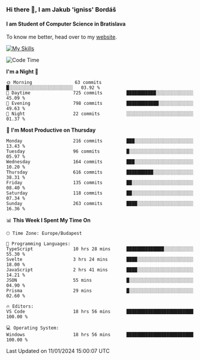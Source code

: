 ### Hi there 👋, I am Jakub 'igniss' Bordáš

#### I am Student of Computer Science in Bratislava
To know me better, head over to my [website](https://bordas.sk).

[![My Skills](https://skillicons.dev/icons?i=js,html,css,figma,svelte,java,kotlin,python,postgresql,typescript,nest,nodejs)](https://bordas.sk)


<!--START_SECTION:waka-->
![Code Time](http://img.shields.io/badge/Code%20Time-1%2C341%20hrs%2018%20mins-blue)

**I'm a Night 🦉** 

```text
🌞 Morning                63 commits          █░░░░░░░░░░░░░░░░░░░░░░░░   03.92 % 
🌆 Daytime                725 commits         ███████████░░░░░░░░░░░░░░   45.09 % 
🌃 Evening                798 commits         ████████████░░░░░░░░░░░░░   49.63 % 
🌙 Night                  22 commits          ░░░░░░░░░░░░░░░░░░░░░░░░░   01.37 % 
```
📅 **I'm Most Productive on Thursday** 

```text
Monday                   216 commits         ███░░░░░░░░░░░░░░░░░░░░░░   13.43 % 
Tuesday                  96 commits          █░░░░░░░░░░░░░░░░░░░░░░░░   05.97 % 
Wednesday                164 commits         ███░░░░░░░░░░░░░░░░░░░░░░   10.20 % 
Thursday                 616 commits         ██████████░░░░░░░░░░░░░░░   38.31 % 
Friday                   135 commits         ██░░░░░░░░░░░░░░░░░░░░░░░   08.40 % 
Saturday                 118 commits         ██░░░░░░░░░░░░░░░░░░░░░░░   07.34 % 
Sunday                   263 commits         ████░░░░░░░░░░░░░░░░░░░░░   16.36 % 
```


📊 **This Week I Spent My Time On** 

```text
🕑︎ Time Zone: Europe/Budapest

💬 Programming Languages: 
TypeScript               10 hrs 28 mins      ██████████████░░░░░░░░░░░   55.30 % 
Svelte                   3 hrs 24 mins       ████░░░░░░░░░░░░░░░░░░░░░   18.00 % 
JavaScript               2 hrs 41 mins       ████░░░░░░░░░░░░░░░░░░░░░   14.21 % 
JSON                     55 mins             █░░░░░░░░░░░░░░░░░░░░░░░░   04.90 % 
Prisma                   29 mins             █░░░░░░░░░░░░░░░░░░░░░░░░   02.60 % 

🔥 Editors: 
VS Code                  18 hrs 56 mins      █████████████████████████   100.00 % 

💻 Operating System: 
Windows                  18 hrs 56 mins      █████████████████████████   100.00 % 
```


 Last Updated on 11/01/2024 15:00:07 UTC
<!--END_SECTION:waka-->
